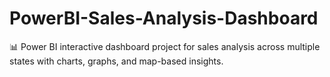 # PowerBI-Sales-Analysis-Dashboard
📊 Power BI interactive dashboard project for sales analysis across multiple states with charts, graphs, and map-based insights.

